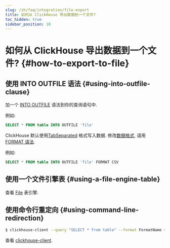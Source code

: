 ```yaml
---
slug: /zh/faq/integration/file-export
title: 如何从 ClickHouse 导出数据到一个文件?
toc_hidden: true
sidebar_position: 10
---
```


# 如何从 ClickHouse 导出数据到一个文件? {#how-to-export-to-file}

## 使用 INTO OUTFILE 语法 {#using-into-outfile-clause}

加一个 [INTO OUTFILE](../../sql-reference/statements/select/into-outfile.md#into-outfile-clause) 语法到你的查询语句中.

例如:

``` sql
SELECT * FROM table INTO OUTFILE 'file'
```

ClickHouse 默认使用[TabSeparated](../../interfaces/formats.md#tabseparated) 格式写入数据. 修改[数据格式](../../interfaces/formats.md), 请用 [FORMAT 语法](../../sql-reference/statements/select/format.md#format-clause).

例如:

``` sql
SELECT * FROM table INTO OUTFILE 'file' FORMAT CSV
```

## 使用一个文件引擎表 {#using-a-file-engine-table}

查看 [File](../../engines/table-engines/special/file.md) 表引擎.

## 使用命令行重定向 {#using-command-line-redirection}

``` bash
$ clickhouse-client --query "SELECT * from table" --format FormatName > result.txt
```

查看 [clickhouse-client](../../interfaces/cli.md).
